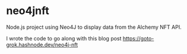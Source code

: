 # neo4jnft

Node.js project using Neo4J to display data from the Alchemy NFT API.

I wrote the code to go along with this blog post
https://goto-grok.hashnode.dev/neo4j-nft
